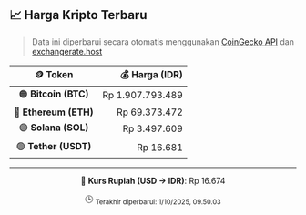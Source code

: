 

<!-- HARGA_KRIPTO -->
## 📈 Harga Kripto Terbaru

> Data ini diperbarui secara otomatis menggunakan [CoinGecko API](https://www.coingecko.com/) dan [exchangerate.host](https://exchangerate.host/)

<div align="center">

| 🪙 Token | 💰 Harga (IDR) |
|:------:|---------------:|
| 🟠 **Bitcoin (BTC)**   | Rp 1.907.793.489 |
| 🔵 **Ethereum (ETH)**  | Rp 69.373.472 |
| 🟣 **Solana (SOL)**    | Rp 3.497.609 |
| 🟢 **Tether (USDT)**   | Rp 16.681 |

---

💱 **Kurs Rupiah (USD → IDR)**: Rp 16.674

🕒 <sub>Terakhir diperbarui: 1/10/2025, 09.50.03</sub>

</div>
<!-- /HARGA_KRIPTO -->